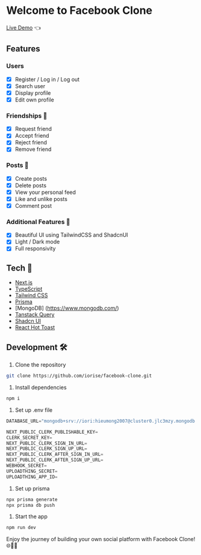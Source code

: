 # Welcome to Facebook Clone

[Live Demo](https://facebook-clone-iorise.vercel.app/) 👈

## Features

### Users

- [x] Register / Log in / Log out
- [x] Search user
- [x] Display profile
- [x] Edit own profile

### Friendships 👤

- [x] Request friend
- [x] Accept friend
- [x] Reject friend
- [x] Remove friend

### Posts 📝

- [x] Create posts
- [x] Delete posts
- [x] View your personal feed
- [x] Like and unlike posts
- [x] Comment post

### Additional Features 🌟

- [x] Beautiful UI using TailwindCSS and ShadcnUI
- [x] Light / Dark mode
- [x] Full responsivity

## Tech 🚀

- [Next.js](https://nextjs.org)
- [TypeScript](https://www.typescriptlang.org)
- [Tailwind CSS](https://tailwindcss.com)
- [Prisma](https://www.prisma.io/)
- [MongoDB] (https://www.mongodb.com/)
- [Tanstack Query](https://tanstack.com/query/latest)
- [Shadcn UI](https://ui.shadcn.com/)
- [React Hot Toast](https://react-hot-toast.com)

## Development 🛠️

1. Clone the repository

```bash
git clone https://github.com/iorise/facebook-clone.git
```

1. Install dependencies

```bash
npm i
```

1. Set up .env file

```js
DATABASE_URL="mongodb+srv://iori:hieumong2007@cluster0.jlc3mzy.mongodb.net/test"

NEXT_PUBLIC_CLERK_PUBLISHABLE_KEY=
CLERK_SECRET_KEY=
NEXT_PUBLIC_CLERK_SIGN_IN_URL=
NEXT_PUBLIC_CLERK_SIGN_UP_URL=
NEXT_PUBLIC_CLERK_AFTER_SIGN_IN_URL=
NEXT_PUBLIC_CLERK_AFTER_SIGN_UP_URL=
WEBHOOK_SECRET=
UPLOADTHING_SECRET=
UPLOADTHING_APP_ID=
```

1. Set up prisma

```bash
npx prisma generate
npx prisma db push
```

1. Start the app

```bash
npm run dev
```

<p>
  Enjoy the journey of building your own social platform with Facebook Clone! 🌐👥🚀
</p>
